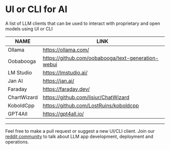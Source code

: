 # UI or CLI for AI
A list of LLM clients that can be used to interact with proprietary and open models using UI or CLI

| NAME | LINK |
| ------ | ------ |
| Ollama | https://ollama.com/ |
| Oobabooga | https://github.com/oobabooga/text-generation-webui |
| LM Studio | https://lmstudio.ai/ |
| Jan AI | https://jan.ai/ |
| Faraday | https://faraday.dev/ |
| ChartWizard | https://github.com/lisiur/ChatWizard |
| KoboldCpp | https://github.com/LostRuins/koboldcpp |
| GPT4All | https://gpt4all.io/ |

---

Feel free to make a pull request or suggest a new UI/CLI client. Join our [reddit community](https://www.reddit.com/r/TheLLMStack/) to talk about LLM app development, deployment and operations. 

